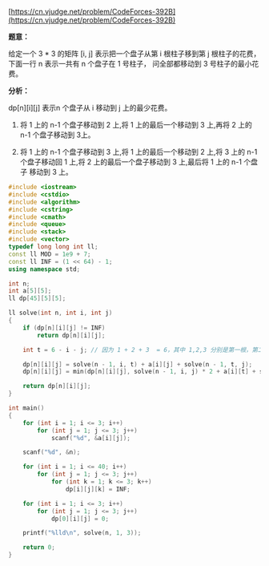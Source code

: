 [https://cn.vjudge.net/problem/CodeForces-392B](https://cn.vjudge.net/problem/CodeForces-392B)

**题意：**

给定一个 3 * 3 的矩阵 [i, j] 表示把一个盘子从第 i 根柱子移到第 j 根柱子的花费，下面一行 n 表示一共有 n 个盘子在 1 号柱子，
问全部都移动到 3 号柱子的最小花费。

**分析：**

dp[n][i][j] 表示n 个盘子从 i 移动到 j 上的最少花费。

1. 将 1 上的 n-1 个盘子移动到 2 上,将 1 上的最后一个移动到 3 上,再将 2 上的 n-1 个盘子移动到 3上。

2. 将 1 上的 n-1 个盘子移动到 3 上,将 1 上的最后一个移动到 2 上,将 3 上的 n-1 个盘子移动回 1 上,将 2 上的最后一个盘子移动到 3 上,最后将 1 上的 n-1 个盘子
移动到 3 上。

```c++
#include <iostream>
#include <cstdio>
#include <algorithm>
#include <cstring>
#include <cmath>
#include <queue>
#include <stack>
#include <vector>
typedef long long int ll;
const ll MOD = 1e9 + 7;
const ll INF = (1 << 64) - 1;
using namespace std;

int n;
int a[5][5];
ll dp[45][5][5];

ll solve(int n, int i, int j)
{
	if (dp[n][i][j] != INF)
		return dp[n][i][j];

	int t = 6 - i - j; // 因为 1 + 2 + 3  = 6，其中 1,2,3 分别是第一根，第二根，第三根柱子

	dp[n][i][j] = solve(n - 1, i, t) + a[i][j] + solve(n - 1, t, j);
	dp[n][i][j] = min(dp[n][i][j], solve(n - 1, i, j) * 2 + a[i][t] + solve(n - 1, j, i) + a[t][j]);

	return dp[n][i][j];
}

int main()
{
	for (int i = 1; i <= 3; i++)
		for (int j = 1; j <= 3; j++)
			scanf("%d", &a[i][j]);

	scanf("%d", &n);

	for (int i = 1; i <= 40; i++)
		for (int j = 1; j <= 3; j++)
			for (int k = 1; k <= 3; k++)
				dp[i][j][k] = INF;

	for (int i = 1; i <= 3; i++)
		for (int j = 1; j <= 3; j++)
			dp[0][i][j] = 0;

	printf("%lld\n", solve(n, 1, 3));

	return 0;
}
```
